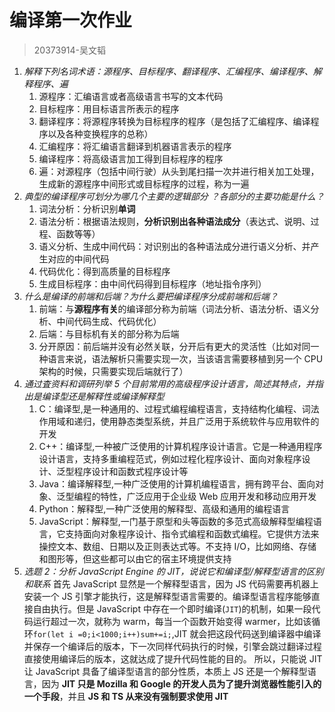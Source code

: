 # 编译第一次作业

> 20373914-吴文韬

1. _解释下列名词术语：源程序、目标程序、翻译程序、汇编程序、编译程序、解释程序、遍_
    1. 源程序：汇编语言或者高级语言书写的文本代码
    2. 目标程序：用目标语言所表示的程序
    3. 翻译程序：将源程序转换为目标程序的程序（是包括了汇编程序、编译程序以及各种变换程序的总称）
    4. 汇编程序：将汇编语言翻译到机器语言表示的程序
    5. 编译程序：将高级语言加工得到目标程序的程序
    6. 遍：对源程序（包括中间行驶）从头到尾扫描一次并进行相关加工处理，生成新的源程序中间形式或目标程序的过程，称为一遍
2. _典型的编译程序可划分为哪几个主要的逻辑部分 ？各部分的主要功能是什么？_
    1. 词法分析：分析识别**单词**
    2. 语法分析：根据语法规则，**分析识别出各种语法成分**（表达式、说明、过程、函数等等）
    3. 语义分析、生成中间代码：对识别出的各种语法成分进行语义分析、并产生对应的中间代码
    4. 代码优化：得到高质量的目标程序
    5. 生成目标程序：由中间代码得到目标程序（地址指令序列）
3. _什么是编译的前端和后端？为什么要把编译程序分成前端和后端？_
    1. 前端：与**源程序有关**的编译部分称为前端（词法分析、语法分析、语义分析、中间代码生成、代码优化）
    2. 后端：与目标机有关的部分称为后端
    3. 分开原因：前后端并没有必然关联，分开后有更大的灵活性（比如对同一种语言来说，语法解析只需要实现一次，当该语言需要移植到另一个 CPU 架构的时候，只需要实现后端就行了）
4. _通过査资料和调研列举 5 个目前常用的高级程序设计语言，简述其特点，并指出是编译型还是解释性或编译解释型_
    1. C：编译型,是一种通用的、过程式编程编程语言，支持结构化编程、词法作用域和递归，使用静态类型系统，并且广泛用于系统软件与应用软件的开发
    2. C++：编译型,一种被广泛使用的计算机程序设计语言。它是一种通用程序设计语言，支持多重编程范式，例如过程化程序设计、面向对象程序设计、泛型程序设计和函数式程序设计等
    3. Java：编译解释型,一种广泛使用的计算机编程语言，拥有跨平台、面向对象、泛型编程的特性，广泛应用于企业级 Web 应用开发和移动应用开发
    4. Python：解释型,一种广泛使用的解释型、高级和通用的编程语言
    5. JavaScript：解释型,一门基于原型和头等函数的多范式高级解释型编程语言，它支持面向对象程序设计、指令式编程和函数式编程。它提供方法来操控文本、数组、日期以及正则表达式等。不支持 I/O，比如网络、存储和图形等，但这些都可以由它的宿主环境提供支持
5. _选题 2：分析 JavaScript Engine 的 JIT，说说它和编译型/解释型语言的区别和联系_
   首先 JavaScript 显然是一个解释型语言，因为 JS 代码需要再机器上安装一个 JS 引擎才能执行，这是解释型语言需要的。编译型语言程序能够直接自由执行。但是 JavaScript 中存在一个即时编译(`JIT`)的机制，如果一段代码运行超过一次，就称为 warm，每当一个函数开始变得 warmer，比如该循环`for(let i =0;i<1000;i++)sum+=i;`,JIT 就会把这段代码送到编译器中编译并保存一个编译后的版本，下一次同样代码执行的时候，引擎会跳过翻译过程直接使用编译后的版本，这就达成了提升代码性能的目的。
   所以，只能说 JIT 让 JavaScript 具备了编译型语言的部分性质，本质上 JS 还是一个解释型语言，因为 **JIT 只是 Mozilla 和 Google 的开发人员为了提升浏览器性能引入的一个手段**，并且 **JS 和 TS 从来没有强制要求使用 JIT**
